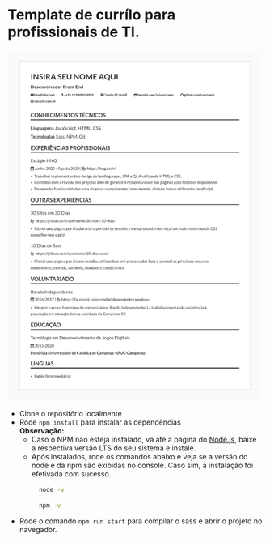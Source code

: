 # Template de currílo para profissionais de TI.

<img src="./src/exemplo-template.png" align="cente"/>

- Clone o repositório localmente
- Rode `npm install` para instalar as dependências <br> **Observação:**
  - Caso o NPM não esteja instalado, vá até a página do [Node.js](https://nodejs.org/en/download/), baixe a respectiva versão LTS do seu sistema e instale.
  - Após instalados, rode os comandos abaixo e veja se a versão do node e da npm são exibidas no console. Caso sim, a instalação foi efetivada com sucesso.
    ```bash
      node -v
    ```
    ```bash
      npm -v
    ```
- Rode o comando `npm run start` para compilar o sass e abrir o projeto no navegador.
